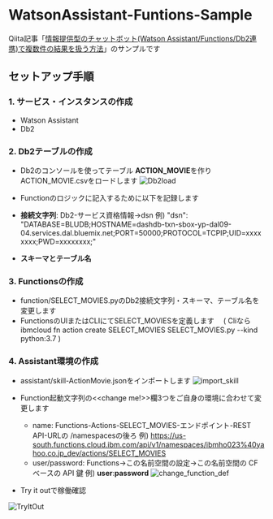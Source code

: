 # WatsonAssistant-Funtions-Sample
Qiita記事「[情報提供型のチャットボット(Watson Assistant/Functions/Db2連携)で複数件の結果を扱う方法](https://qiita.com/ishida330/items/8d9fca035963ff99d856)」のサンプルです

## セットアップ手順
### 1. サービス・インスタンスの作成
- Watson Assistant
- Db2
### 2. Db2テーブルの作成
- Db2のコンソールを使ってテーブル **ACTION_MOVIE**を作りACTION_MOVIE.csvをロードします
  ![Db2load](https://user-images.githubusercontent.com/9675895/63083390-93a20280-bf83-11e9-9f7d-a216e55d057c.png)

- Functionのロジックに記入するために以下を記録します
- **接続文字列**: Db2-サービス資格情報->dsn
例) "dsn": "DATABASE=BLUDB;HOSTNAME=dashdb-txn-sbox-yp-dal09-04.services.dal.bluemix.net;PORT=50000;PROTOCOL=TCPIP;UID=xxxxxxxx;PWD=xxxxxxxx;"
- **スキーマとテーブル名**   

### 3. Functionsの作成
- function/SELECT_MOVIES.pyのDb2接続文字列・スキーマ、テーブル名を変更します
- FunctionsのUIまたはCLIにてSELECT_MOVIESを定義します
　( Cliならibmcloud fn action create SELECT_MOVIES SELECT_MOVIES.py --kind python:3.7 )
 
### 4. Assistant環境の作成
- assistant/skill-ActionMovie.jsonをインポートします
  ![import_skill](https://user-images.githubusercontent.com/9675895/63082531-694f4580-bf81-11e9-8cbf-efab64e1a1aa.png)

- Function起動文字列の<<change me!>>欄3つをご自身の環境に合わせて変更します
  - name: Functions-Actions-SELECT_MOVIES-エンドポイント-REST API-URLの /namespacesの後ろ
  例) https://us-south.functions.cloud.ibm.com/api/v1/namespaces/ibmho023%40yahoo.co.jp_dev/actions/SELECT_MOVIES
  - user/password: Functions->この名前空間の設定->この名前空間の CF ベースの API 鍵
  例) **user**:**password**
  ![change_function_def](https://user-images.githubusercontent.com/9675895/63082590-956ac680-bf81-11e9-9cc4-5a79844ac11d.png)
- Try it outで稼働確認

![TryItOut](https://user-images.githubusercontent.com/9675895/63082604-9bf93e00-bf81-11e9-96bc-71f346f548cc.png)

